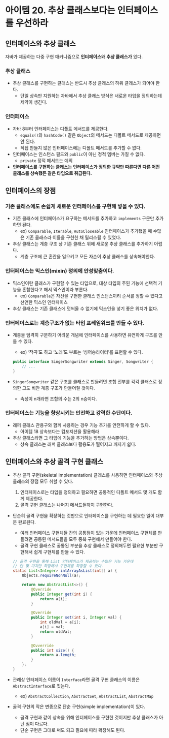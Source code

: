 # 아이템 20. 추상 클래스보다는 인터페이스를 우선하라

## 인터페이스와 추상 클래스

자바가 제공하는 다중 구현 매커니즘으로 **인터페이스**와 **추상 클래스가** 있다.

### 추상 클래스

- 추상 클래스를 구현하는 클래스는 반드시 추상 클래스의 하위 클래스가 되어야 한다.
    - 단일 상속만 지원하는 자바에서 추상 클래스 방식은 새로운 타입을 정의하는데 제약이 생긴다.

### 인터페이스

- 자바 8부터 인터페이스는 디폴트 메서드를 제공한다.
    - `equals()`와 `hashCode()` 같은 `Object`의 메서드는 디폴트 메서드로 제공하면 안 된다.
    - 직접 만들지 않은 인터페이스에는 디폴트 메서드를 추가할 수 없다.
- 인터페이스는 인스턴스 필드와 `public`이 아닌 정적 멤버는 가질 수 없다.
    - `private` 정적 메서드는 예외
- **인터페이스를 구현하는 클래스는 인터페이스가 정의한 규약만 따른다면 다른 어떤 클래스를 상속했든 같은 타입으로 취급된다.**

## 인터페이스의 장점

### 기존 클래스에도 손쉽게 새로운 인터페이스를 구현해 넣을 수 있다.

- 기존 클래스에 인터페이스가 요구하는 메서드를 추가하고 `implements` 구문만 추가하면 된다.
    - ex) `Comparable`, `Iterable`, `AutoCloseable` 인터페이스가 추가됐을 때 수많은 기존 클래스라 이들을 구현한 채 릴리스될 수 있었다.
- 추상 클래스는 계층 구조 상 기존 클래스 위에 새로운 추상 클래스를 추가하기 어렵다.
    - 계층 구조에 큰 혼란을 일으키고 모든 자손이 추상 클래스를 상속해야한다.

### 인터페이스는 믹스인(mixin) 정의에 안성맞춤이다.

- 믹스인이란 클래스가 구현할 수 있는 타입으로, 대상 타입의 주된 기능에 선택적 기능을 혼합한다고 해서 믹스인이라 부른다.
    - ex) `Comparable`은 자신을 구현한 클래스 인스턴스끼리 순서를 정할 수 있다고 선언한 믹스인 인터페이스
- 추상 클래스는 기존 클래스에 덧씌울 수 없기에 믹스인을 넣기 좋은 위치가 없다.

### 인터페이스로는 계층구조가 없는 타입 프레임워크를 만들 수 있다.

- 계층을 엄격히 구분하기 어려운 개념에 인터페이스를 사용하면 유연하게 구조를 만들 수 있다.
    - ex) ‘작곡’도 하고 ‘노래’도 부르는 ‘싱어송라이터’를 표현할 수 있다.

    ```java
    public interface SingerSongwriter extends Singer, Songwriter {
    	// ...
    }
    ```

- `SingerSongwriter` 같은 구조를 클래스로 만들려면 조합 전부를 각각 클래스로 정의한 고도 비만 계층 구조가 만들어질 것이다.
    - 속성이 n개라면 조합의 수는 2의 n승이다.

### 인터페이스는 기능을 향상시키는 안전하고 강력한 수단이다.

- 래퍼 클래스 관용구와 함께 사용하는 경우 기능 추가를 안전하게 할 수 있다.
    - 아이템 18 상속보다는 컴포지션을 활용해라
- 추상 클래스라면 그 타입에 기능을 추가하는 방법은 상속뿐이다.
    - 상속 클래스는 래퍼 클래스보다 활용도가 떨어지고 깨지기 쉽다.

## 인터페이스와 추상 골격 구현 클래스

- 추상 골격 구현(skeletal implementation) 클래스를 사용하면 인터페이스와 추상 클래스의 장점 모두 취할 수 있다.
    1. 인터페이스로는 타입을 정의하고 필요하면 공통적인 디폴트 메서드 몇 개도 함께 제공한다.
    2. 골격 구현 클래스는 나머지 메서드들까지 구현한다.
- 단순히 골격 구현을 확장하는 것만으로 인터페이스를 구현하는 데 필요한 일이 대부분 완료된다.
    - 여러 인터페이스 구현체들 간의 공통점이 있는 가운데 인터페이스 구현체를 만들려면 공통된 메서드들을 모두 중복 구현해서 만들어야 한다.
    - 골격 구현 클래스로 공통된 부분을 추상 클래스로 정의해두면 필요한 부분만 구현해서 쉽게 구현체를 만들 수 있다.

    ```java
    // 골격 구현을 통해 List 인터페이스가 제공하는 수많은 기능 가운데 
    // 단 몇 가지만 확장해서 구현체를 확장할 수 있다. 
    static List<Integer> intArrayAsList(int[] a) {
    	Objects.requireNonNull(a);
    
    	return new AbstractList<>() {
    		@Override
    		public Integer get(int i) {
    			return a[i];
    		}
    
    		@Override 
    		public Integer set(int i, Integer val) {
    			int oldVal = a[i];
    			a[i] = val;
    			return oldVal;
    		}
    
    		@Ovverride
    		public int size() {
    			return a.length;
    		}
    	};
    }
    ```

- 관례상 인터페이스 이름이 `Interface`라면 골격 구현 클래스의 이름은 `AbstractInterface`로 짓는다.
    - ex) `AbstractCollection`, `AbstractSet`, `AbstractList`, `AbstractMap`
- 골격 구현의 작은 변종으로 단순 구현(simple implementation)이 있다.
    - 골격 구현과 같이 상속을 위해 인터페이스를 구현한 것이지만 추상 클래스가 아닌 점이 다르다.
    - 단순 구현은 그대로 써도 되고 필요에 따라 확장해도 된다.
